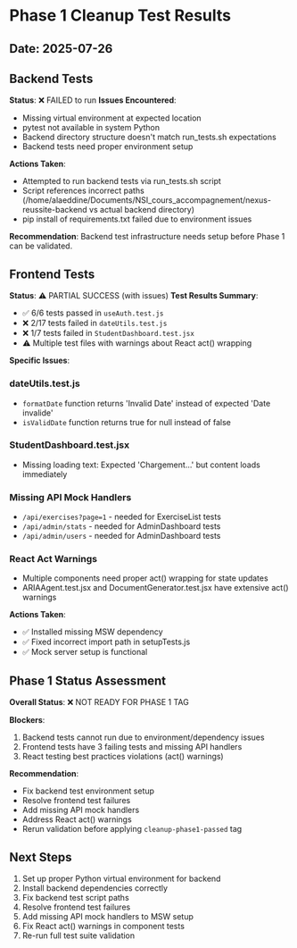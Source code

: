# Phase 1 Cleanup Test Results

## Date: 2025-07-26

## Backend Tests

**Status**: ❌ FAILED to run
**Issues Encountered**:
- Missing virtual environment at expected location
- pytest not available in system Python
- Backend directory structure doesn't match run_tests.sh expectations
- Backend tests need proper environment setup

**Actions Taken**:
- Attempted to run backend tests via run_tests.sh script
- Script references incorrect paths (/home/alaeddine/Documents/NSI_cours_accompagnement/nexus-reussite-backend vs actual backend directory)
- pip install of requirements.txt failed due to environment issues

**Recommendation**: Backend test infrastructure needs setup before Phase 1 can be validated.

## Frontend Tests  

**Status**: ⚠️ PARTIAL SUCCESS (with issues)
**Test Results Summary**:
- ✅ 6/6 tests passed in `useAuth.test.js`
- ❌ 2/17 tests failed in `dateUtils.test.js`
- ❌ 1/7 tests failed in `StudentDashboard.test.jsx`
- ⚠️ Multiple test files with warnings about React act() wrapping

**Specific Issues**:

### dateUtils.test.js
- `formatDate` function returns 'Invalid Date' instead of expected 'Date invalide'
- `isValidDate` function returns true for null instead of false

### StudentDashboard.test.jsx  
- Missing loading text: Expected 'Chargement...' but content loads immediately

### Missing API Mock Handlers
- `/api/exercises?page=1` - needed for ExerciseList tests
- `/api/admin/stats` - needed for AdminDashboard tests  
- `/api/admin/users` - needed for AdminDashboard tests

### React Act Warnings
- Multiple components need proper act() wrapping for state updates
- ARIAAgent.test.jsx and DocumentGenerator.test.jsx have extensive act() warnings

**Actions Taken**:
- ✅ Installed missing MSW dependency
- ✅ Fixed incorrect import path in setupTests.js 
- ✅ Mock server setup is functional

## Phase 1 Status Assessment

**Overall Status**: ❌ NOT READY FOR PHASE 1 TAG

**Blockers**:
1. Backend tests cannot run due to environment/dependency issues
2. Frontend tests have 3 failing tests and missing API handlers
3. React testing best practices violations (act() warnings)

**Recommendation**: 
- Fix backend test environment setup
- Resolve frontend test failures
- Add missing API mock handlers
- Address React act() warnings
- Rerun validation before applying `cleanup-phase1-passed` tag

## Next Steps
1. Set up proper Python virtual environment for backend
2. Install backend dependencies correctly
3. Fix backend test script paths
4. Resolve frontend test failures
5. Add missing API mock handlers to MSW setup
6. Fix React act() warnings in component tests
7. Re-run full test suite validation
